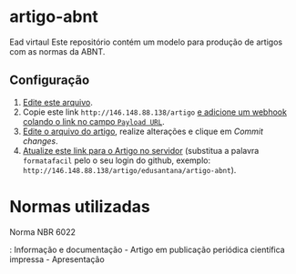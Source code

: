 # artigo-abnt
Ead virtaul
Este repositório contém um modelo para produção de artigos com as normas da ABNT.

## Configuração



1. [Edite este arquivo](https://github.com/formatafacil/artigo-abnt/edit/master/README.md).
2. Copie este link `http://146.148.88.138/artigo` [e adicione um webhook colando o link no campo `Payload URL`](../../settings/hooks/new).
3. [Edite o arquivo do artigo](edit/master/artigo.md), realize alterações e clique em *Commit changes*.
4. [Atualize este link para o Artigo no servidor](http://146.148.88.138/artigo/formatafacil/artigo-abnt) (substitua a palavra `formatafacil` pelo o seu login do github, exemplo: `http://146.148.88.138/artigo/edusantana/artigo-abnt`).

# Normas utilizadas

Norma NBR 6022

:   Informação e documentação - Artigo em publicação periódica científica impressa - Apresentação
